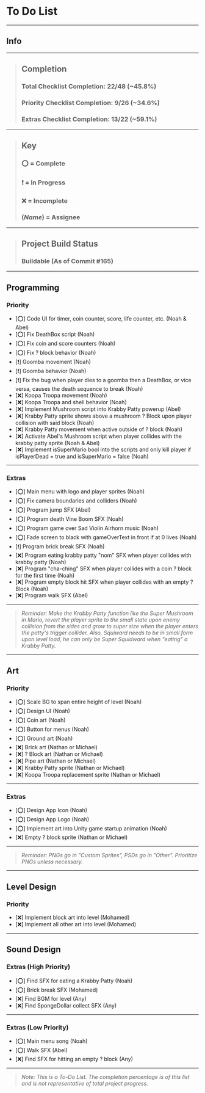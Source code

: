 # To Do List

***

## Info

***

> ## Completion
> 
> ### Total Checklist Completion: 22/48 (~45.8%)
> 
> ### Priority Checklist Completion: 9/26 (~34.6%)
> 
> ### Extras Checklist Completion: 13/22 (~59.1%)

***

> ## Key
> 
> ### ⭕️ = Complete
>
> ### ❗️ = In Progress
> 
> ### ❌️ = Incomplete
>
> ### (_Name_) = Assignee

***

> ## Project Build Status
>
> ### Buildable (As of Commit #165)

***

## Programming

### Priority

- [️⭕️] Code UI for timer, coin counter, score, life counter, etc. (Noah & Abel)
- [️⭕️] Fix DeathBox script (Noah)
- [️⭕️] Fix coin and score counters (Noah)
- [️⭕️] Fix ? block behavior (Noah)
- [❗️] Goomba movement (Noah)
- [❗️] Goomba behavior (Noah)
- [❗️] Fix the bug when player dies to a goomba then a DeathBox, or vice versa, causes the death sequence to break (Noah)
- [❌️] Koopa Troopa movement (Noah)
- [❌️] Koopa Troopa and shell behavior (Noah)
- [❌️] Implement Mushroom script into Krabby Patty powerup (Abel)
- [❌️] Krabby Patty sprite shows above a mushroom ? Block upon player collision with said block (Noah)
- [❌️] Krabby Patty movement when active outside of ? block (Noah)
- [❌️] Activate Abel's Mushroom script when player collides with the krabby patty sprite (Noah & Abel)
- [❌️] Implement isSuperMario bool into the scripts and only kill player if isPlayerDead = true and isSuperMario = false (Noah)

***

### Extras

- [⭕️] Main menu with logo and player sprites (Noah)
- [⭕️] Fix camera boundaries and colliders (Noah)
- [⭕️] Program jump SFX (Abel)
- [⭕️] Program death Vine Boom SFX (Noah)
- [⭕️] Program game over Sad Violin Airhorn music (Noah)
- [⭕️] Fade screen to black with gameOverText in front if at 0 lives (Noah)
- [❗️] Program brick break SFX (Noah)
- [❌️] Program eating krabby patty "nom" SFX when player collides with krabby patty (Noah)
- [❌️] Program "cha-ching" SFX when player collides with a coin ? block for the first time (Noah)
- [❌️] Program empty block hit SFX when player collides with an empty ? Block (Noah)
- [❌️] Program walk SFX (Abel)

***

> _Reminder: Make the Krabby Patty function like the Super Mushroom in Mario, 
> revert the player sprite to the small state upon enemy collision from the sides and
> grow to super size when the player enters the patty's trigger collider.
> Also, Squiward needs to be in small form upon level load, he can
> only be Super Squidward when "eating" a Krabby Patty._

***

## Art

### Priority

- [⭕️] Scale BG to span entire height of level (Noah)
- [⭕️] Design UI (Noah)
- [⭕️] Coin art (Noah)
- [⭕️] Button for menus (Noah)
- [️⭕️] Ground art (Noah)
- [❌️] Brick art (Nathan or Michael)
- [❌️] ? Block art (Nathan or Michael)
- [❌️] Pipe art (Nathan or Michael)
- [❌️] Krabby Patty sprite (Nathan or Michael)
- [❌️] Koopa Troopa replacement sprite (Nathan or Michael)

***

### Extras

- [⭕️] Design App Icon (Noah)
- [⭕️] Design App Logo (Noah)
- [⭕️] Implement art into Unity game startup animation (Noah)
- [❌️] Empty ? block sprite (Nathan or Michael)

***

> _Reminder: PNGs go in "Custom Sprites", 
> PSDs go in "Other". Prioritize PNGs unless necessary._

***

## Level Design

### Priority

- [❌️] Implement block art into level (Mohamed)
- [❌️] Implement all other art into level (Mohamed)

***

## Sound Design

### Extras (High Priority)

- [⭕️] Find SFX for eating a Krabby Patty (Noah)
- [⭕️] Brick break SFX (Mohamed)
- [❌️] Find BGM for level (Any)
- [❌️] Find SpongeDollar collect SFX (Any)

***

### Extras (Low Priority)

- [️⭕️] Main menu song (Noah)
- [⭕️] Walk SFX (Abel)
- [❌️] Find SFX for hitting an empty ? block (Any)

***

>
> _Note: This is a To-Do List. The completion percentage is of this list and is not representative of total project progress._
> 
